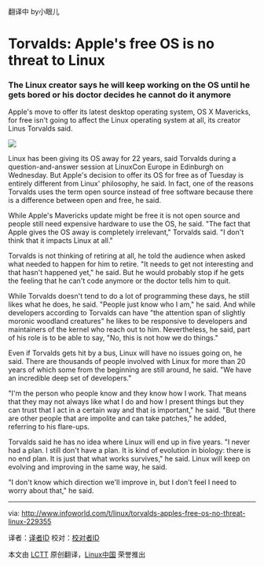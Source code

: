 翻译中 by小眼儿

Torvalds: Apple's free OS is no threat to Linux
================================================================================
### The Linux creator says he will keep working on the OS until he gets bored or his doctor decides he cannot do it anymore ###

Apple's move to offer its latest desktop operating system, OS X Mavericks, for free isn't going to affect the Linux operating system at all, its creator Linus Torvalds said.

![](http://photos.pcpro.co.uk/images/front_picture_library_PC_Pro/dir_402/it_photo_201031_52.jpg)

Linux has been giving its OS away for 22 years, said Torvalds during a question-and-answer session at LinuxCon Europe in Edinburgh on Wednesday. But Apple's decision to offer its OS for free as of Tuesday is entirely different from Linux' philosophy, he said. In fact, one of the reasons Torvalds uses the term open source instead of free software because there is a difference between open and free, he said.

While Apple's Mavericks update might be free it is not open source and people still need expensive hardware to use the OS, he said. "The fact that Apple gives the OS away is completely irrelevant," Torvalds said. "I don't think that it impacts Linux at all."

Torvalds is not thinking of retiring at all, he told the audience when asked what needed to happen for him to retire. "It needs to get not interesting and that hasn't happened yet," he said. But he would probably stop if he gets the feeling that he can't code anymore or the doctor tells him to quit.

While Torvalds doesn't tend to do a lot of programming these days, he still likes what he does, he said. "People just know who I am," he said. And while developers according to Torvalds can have "the attention span of slightly moronic woodland creatures" he likes to be responsive to developers and maintainers of the kernel who reach out to him. Nevertheless, he said, part of his role is to be able to say, "No, this is not how we do things."

Even if Torvalds gets hit by a bus, Linux will have no issues going on, he said. There are thousands of people involved with Linux for more than 20 years of which some from the beginning are still around, he said. "We have an incredible deep set of developers."

"I'm the person who people know and they know how I work. That means that they may not always like what I do and how I present things but they can trust that I act in a certain way and that is important," he said. "But there are other people that are impolite and can take patches," he added, referring to his flare-ups.

Torvalds said he has no idea where Linux will end up in five years. "I never had a plan. I still don't have a plan. It is kind of evolution in biology: there is no end plan. It is just that what works survives," he said. Linux will keep on evolving and improving in the same way, he said.

"I don't know which direction we'll improve in, but I don't feel I need to worry about that," he said.

--------------------------------------------------------------------------------

via: http://www.infoworld.com/t/linux/torvalds-apples-free-os-no-threat-linux-229355

译者：[译者ID](https://github.com/译者ID) 校对：[校对者ID](https://github.com/校对者ID)

本文由 [LCTT](https://github.com/LCTT/TranslateProject) 原创翻译，[Linux中国](http://linux.cn/) 荣誉推出
